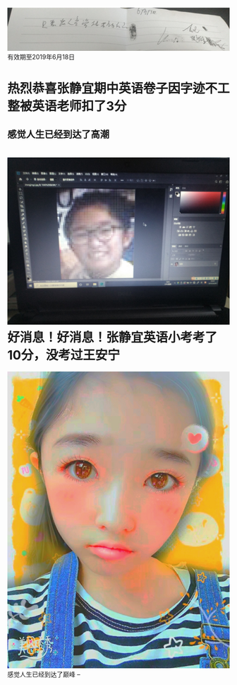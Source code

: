 ![image](IMG_20190516_181704.jpg)
有效期至2019年6月18日

热烈恭喜张静宜期中英语卷子因字迹不工整被英语老师扣了3分
=
感觉人生已经到达了高潮
-
![image](3c0614f7450569e5.jpg)
好消息！好消息！张静宜英语小考考了10分，没考过王安宁
=
![image](IMG_20190518_184904.jpg)
感觉人生已经到达了巅峰
–
